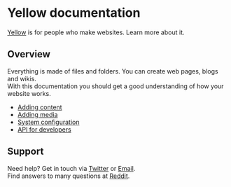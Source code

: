 Yellow documentation
====================
[Yellow](https://github.com/markseu/yellowcms) is for people who make websites. Learn more about it.

Overview
--------
Everything is made of files and folders. You can create web pages, blogs and wikis.  
With this documentation you should get a good understanding of how your website works.

* [Adding content](content.md)
* [Adding media](media.md)
* [System configuration](system.md)
* [API for developers](yellowapi.md)

Support
-------
Need help? Get in touch via [Twitter](https://twitter.com/markseu) or [Email](http://datenstrom.se/contact/).  
Find answers to many questions at [Reddit](http://www.reddit.com/r/yellowcms/).